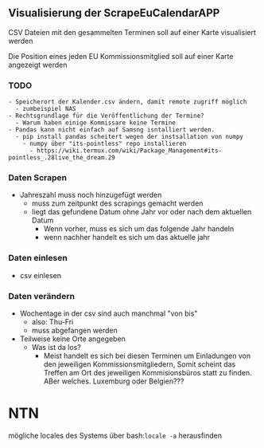 ## Visualisierung der ScrapeEuCalendarAPP
CSV Dateien mit den gesammelten Terminen soll auf einer Karte visualisiert werden

Die Position eines jeden EU Kommissionsmitglied soll auf einer Karte angezeigt werden

### TODO
    - Speicherort der Kalender.csv ändern, damit remote zugriff möglich
      - zumbeispiel NAS
    - Rechtsgrundlage für die Veröffentlichung der Termine?
      - Warum haben einige Kommissare keine Termine
    - Pandas kann nicht einfach auf Samsng isntalliert werden.
      - pip install pandas scheitert wegen der instsallation von numpy
        - numpy über "its-pointless" repo installieren
          - https://wiki.termux.com/wiki/Package_Management#its-pointless_.28live_the_dream.29

### Daten Scrapen
- Jahreszahl muss noch hinzugefügt werden
  - muss zum zeitpunkt des scrapings gemacht werden
  - liegt das gefundene Datum ohne Jahr vor oder nach dem aktuellen Datum
    - Wenn vorher, muss es sich um das folgende Jahr handeln
    - wenn nachher handelt es sich um das aktuelle jahr

### Daten einlesen
  - csv einlesen

### Daten verändern
  - Wochentage in der csv sind auch manchmal "von bis"
    - also: Thu-Fri
    - muss abgefangen werden
  - Teilweise keine Orte angegeben
    - Was ist da los?
      - Meist handelt es sich bei diesen Terminen um Einladungen von den jeweiligen Kommissionsmitgliedern, Somit scheint das Treffen am Ort des jeweiligen Kommisionsbüros statt zu finden. ABer welches. Luxemburg oder Belgien???


# NTN
mögliche locales des Systems über bash:``locale -a`` herausfinden
